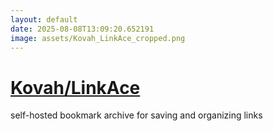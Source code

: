 ```yaml
---
layout: default
date: 2025-08-08T13:09:20.652191
image: assets/Kovah_LinkAce_cropped.png
---
```


# [Kovah/LinkAce](https://github.com/Kovah/LinkAce)

self-hosted bookmark archive for saving and organizing links
